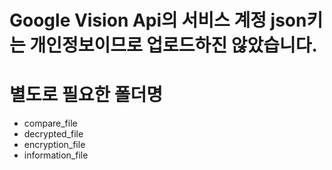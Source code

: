 # Google Vision Api의 서비스 계정 json키는 개인정보이므로 업로드하진 않았습니다.
# 별도로 필요한 폴더명
- compare_file
- decrypted_file
- encryption_file
- information_file
